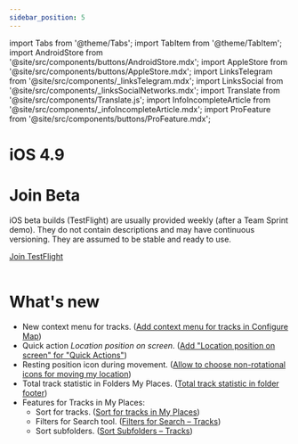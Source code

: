 ```yaml
---
sidebar_position: 5
---
```


import Tabs from '@theme/Tabs';
import TabItem from '@theme/TabItem';
import AndroidStore from '@site/src/components/buttons/AndroidStore.mdx';
import AppleStore from '@site/src/components/buttons/AppleStore.mdx';
import LinksTelegram from '@site/src/components/_linksTelegram.mdx';
import LinksSocial from '@site/src/components/_linksSocialNetworks.mdx';
import Translate from '@site/src/components/Translate.js';
import InfoIncompleteArticle from '@site/src/components/_infoIncompleteArticle.mdx';
import ProFeature from '@site/src/components/buttons/ProFeature.mdx';

# iOS 4.9

# Join Beta

iOS beta builds (TestFlight) are usually provided weekly (after a Team Sprint demo). They do not contain descriptions and may have continuous versioning. They are assumed to be stable and ready to use.  

<div>
  <a class="button button--active" href="https://testflight.apple.com/join/7poGNCKy">Join TestFlight</a>
</div>

<br/>

# What's new

- New context menu for tracks. ([Add context menu for tracks in Configure Map](https://github.com/osmandapp/OsmAnd-iOS/issues/3488))
- Quick action *Location position on screen*. ([Add "Location position on screen" for "Quick Actions"](https://github.com/osmandapp/OsmAnd-iOS/issues/921))
- Resting position icon during movement. ([Allow to choose non-rotational icons for moving my location](https://github.com/osmandapp/OsmAnd-iOS/issues/3553))
- Total track statistic in Folders My Places. ([Total track statistic in folder footer](https://github.com/osmandapp/OsmAnd-iOS/issues/3533))
- Features for Tracks in My Places:
  - Sort for tracks. ([Sort for tracks in My Places](https://github.com/osmandapp/OsmAnd-Issues/issues/2419))
  - Filters for Search tool. ([Filters for Search – Tracks](https://github.com/osmandapp/OsmAnd-Issues/issues/1915))
  - Sort subfolders. ([Sort Subfolders – Tracks](https://github.com/osmandapp/OsmAnd-iOS/issues/3415))

